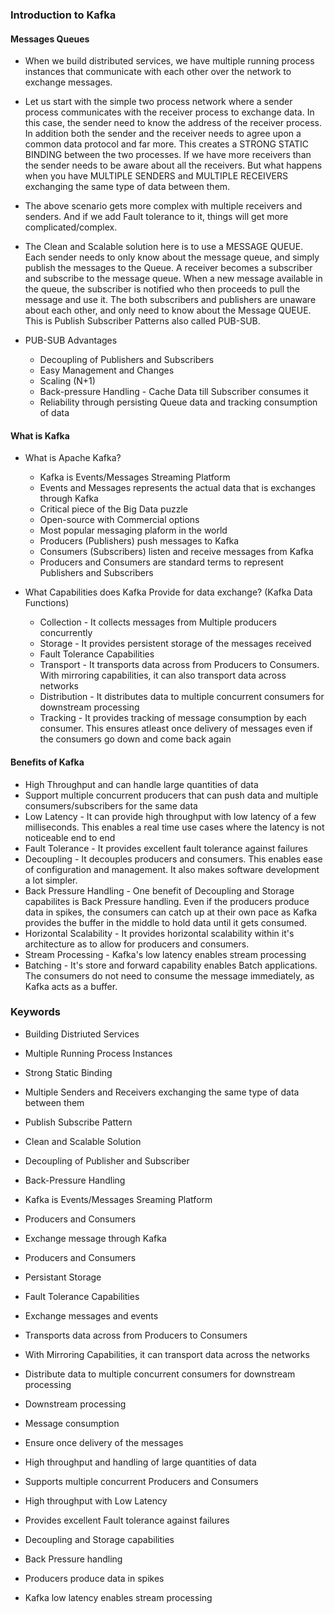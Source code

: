 ### Introduction to Kafka

#### Messages Queues

- When we build distributed services, we have multiple running process instances that communicate with each other over the network to exchange messages.

- Let us start with the simple two process network where a sender process communicates with the receiver process to exchange data. In this case, the sender need to know the address of the receiver process. In addition both the sender and the receiver needs to agree upon a common data protocol and far more. This creates a STRONG STATIC BINDING between the two processes.
  If we have more receivers than the sender needs to be aware about all the receivers. But what happens when you have MULTIPLE SENDERS and MULTIPLE RECEIVERS exchanging the same type of data between them.

- The above scenario gets more complex with multiple receivers and senders. And if we add Fault tolerance to it, things will get more complicated/complex.

- The Clean and Scalable solution here is to use a MESSAGE QUEUE. Each sender needs to only know about the message queue, and simply publish the messages to the Queue. A receiver becomes a subscriber and subscribe to the message queue. When a new message available in the queue, the subscriber is notified who then proceeds to pull the message and use it. The both subscribers and publishers are unaware about each other, and only need to know about the Message QUEUE. This is Publish Subscriber Patterns also called PUB-SUB.

- PUB-SUB Advantages
  - Decoupling of Publishers and Subscribers
  - Easy Management and Changes
  - Scaling (N+1)
  - Back-pressure Handling - Cache Data till Subscriber consumes it
  - Reliability through persisting Queue data and tracking consumption of data

#### What is Kafka

- What is Apache Kafka?

  - Kafka is Events/Messages Streaming Platform
  - Events and Messages represents the actual data that is exchanges through Kafka
  - Critical piece of the Big Data puzzle
  - Open-source with Commercial options
  - Most popular messaging plaform in the world
  - Producers (Publishers) push messages to Kafka
  - Consumers (Subscribers) listen and receive messages from Kafka
  - Producers and Consumers are standard terms to represent Publishers and Subscribers

- What Capabilities does Kafka Provide for data exchange? (Kafka Data Functions)
  - Collection - It collects messages from Multiple producers concurrently
  - Storage - It provides persistent storage of the messages received
  - Fault Tolerance Capabilities
  - Transport - It transports data across from Producers to Consumers. With mirroring capabilities, it can also transport data across networks
  - Distribution - It distributes data to multiple concurrent consumers for downstream processing
  - Tracking - It provides tracking of message consumption by each consumer. This ensures atleast once delivery of messages even if the consumers go down and come back again

#### Benefits of Kafka

- High Throughput and can handle large quantities of data
- Support multiple concurrent producers that can push data and multiple consumers/subscribers for the same data
- Low Latency - It can provide high throughput with low latency of a few milliseconds. This enables a real time use cases where the latency is not noticeable end to end
- Fault Tolerance - It provides excellent fault tolerance against failures
- Decoupling - It decouples producers and consumers. This enables ease of configuration and management. It also makes software development a lot simpler.
- Back Pressure Handling - One benefit of Decoupling and Storage capabilites is Back Pressure handling. Even if the producers produce data in spikes, the consumers can catch up at their own pace as Kafka provides the buffer in the middle to hold data until it gets consumed.
- Horizontal Scalability - It provides horizontal scalability within it's architecture as to allow for producers and consumers.
- Stream Processing - Kafka's low latency enables stream processing
- Batching - It's store and forward capability enables Batch applications. The consumers do not need to consume the message immediately, as Kafka acts as a buffer.

### Keywords

- Building Distriuted Services
- Multiple Running Process Instances
- Strong Static Binding
- Multiple Senders and Receivers exchanging the same type of data between them
- Publish Subscribe Pattern
- Clean and Scalable Solution
- Decoupling of Publisher and Subscriber
- Back-Pressure Handling

- Kafka is Events/Messages Sreaming Platform
- Producers and Consumers
- Exchange message through Kafka
- Producers and Consumers
- Persistant Storage
- Fault Tolerance Capabilities
- Exchange messages and events
- Transports data across from Producers to Consumers
- With Mirroring Capabilities, it can transport data across the networks
- Distribute data to multiple concurrent consumers for downstream processing
- Downstream processing
- Message consumption
- Ensure once delivery of the messages

- High throughput and handling of large quantities of data
- Supports multiple concurrent Producers and Consumers
- High throughput with Low Latency
- Provides excellent Fault tolerance against failures
- Decoupling and Storage capabilities
- Back Pressure handling
- Producers produce data in spikes
- Kafka low latency enables stream processing
